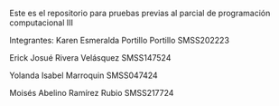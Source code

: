 Este es el repositorio para pruebas previas al parcial de programación computacional III

Integrantes:
Karen Esmeralda Portillo Portillo SMSS202223

Erick Josué Rivera Velásquez      SMSS147524

Yolanda Isabel Marroquin          SMSS047424

Moisés Abelino Ramírez Rubio    SMSS217724



